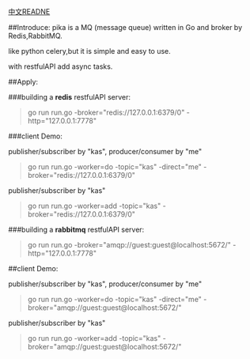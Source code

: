 
[中文READNE](https://github.com/k4s/pika/blob/master/readme_cn.md)

##Introduce:
pika is a MQ (message queue) written in Go and broker by Redis,RabbitMQ.<br/>

like python celery,but it is simple and easy to use. <br/>

with restfulAPI add async tasks.<br/>


##Apply:

###building a **redis** restfulAPI server:
> go run run.go -broker="redis://127.0.0.1:6379/0" -http="127.0.0.1:7778"

###client Demo:

publisher/subscriber by "kas", producer/consumer by "me" 
> go run run.go -worker=do -topic="kas" -direct="me" -broker="redis://127.0.0.1:6379/0"


publisher/subscriber by "kas"
> go run run.go -worker=add -topic="kas" -broker="redis://127.0.0.1:6379/0"



###building a **rabbitmq** restfulAPI server:
> go run run.go -broker="amqp://guest:guest@localhost:5672/" -http="127.0.0.1:7778"

##client Demo:

publisher/subscriber by "kas", producer/consumer by "me"
> go run run.go -worker=do -topic="kas" -direct="me" -broker="amqp://guest:guest@localhost:5672/"

publisher/subscriber by "kas"
> go run run.go -worker=add -topic="kas" -broker="amqp://guest:guest@localhost:5672/"